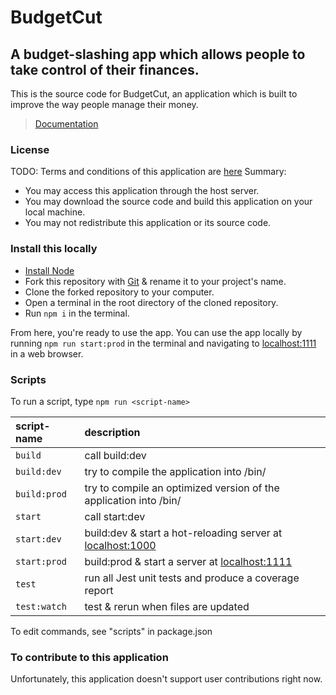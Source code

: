 BudgetCut
===
A budget-slashing app which allows people to take control of their finances.
---
This is the source code for BudgetCut, an application which is built to improve the way people manage their money.

> [Documentation](https://github.com/dbooyah93/budget-cut/wiki)

### License
TODO: Terms and conditions of this application are [here](./)
Summary:
* You may access this application through the host server.
* You may download the source code and build this application on your local machine.
* You may not redistribute this application or its source code.

### Install this locally
* [Install Node]
* Fork this repository with [Git] & rename it to your project's name.
* Clone the forked repository to your computer.
* Open a terminal in the root directory of the cloned repository.
* Run `npm i` in the terminal.

From here, you're ready to use the app.
You can use the app locally by running `npm run start:prod` in the terminal and navigating to [localhost:1111] in a web browser.

### Scripts
To run a script, type `npm run <script-name>`

| script-name | description |
|:----------- |:----------- |
| `build` | call build:dev |
| `build:dev` | try to compile the application into /bin/ |
| `build:prod` | try to compile an optimized version of the application into /bin/ |
| `start` | call start:dev |
| `start:dev` | build:dev & start a hot-reloading server at [localhost:1000] |
| `start:prod` | build:prod & start a server at [localhost:1111] |
| `test` | run all Jest unit tests and produce a coverage report |
| `test:watch` | test & rerun when files are updated |

To edit commands, see "scripts" in package.json

### To contribute to this application
Unfortunately, this application doesn't support user contributions right now.

[Install Node]: https://nodejs.org/en/download/-
[Git]: https://git-scm.com/downloads
[localhost:1000]: http://localhost:1000
[localhost:1111]: http://localhost:1111